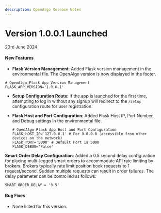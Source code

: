 ```yaml
---
description: OpenAlgo Release Notes
---
```


# Version 1.0.0.1 Launched

23rd June 2024

#### New Features

* **Flask Version Management**: Added Flask version management in the environmental file. The OpenAlgo version is now displayed in the footer.

```
# OpenAlgo Flask App Version Management
FLASK_APP_VERSION='1.0.0.1'
```

* **Setup Configuration Route**: If the app is launched for the first time, attempting to log in without any signup will redirect to the `/setup` configuration route for user registration.
*   **Flask Host and Port Configuration**: Added Flask Host IP, Port Number, and Debug settings in the environmental file.

    ```
    # OpenAlgo Flask App Host and Port Configuration
    FLASK_HOST_IP='127.0.0.1' # For 0.0.0.0 (accessible from other devices on the network)
    FLASK_PORT='5000' # Default Port is 5000
    FLASK_DEBUG='False'
    ```

**Smart Order Delay Configuration**: Added a 0.5 second delay configuration for placing multi-legged smart orders to accommodate API rate limiting by brokers. Brokers typically rate limit position book requests to 1 request/second. Sudden multiple requests can result in order failures. The delay parameter can be controlled as follows:

```
SMART_ORDER_DELAY = '0.5'
```

#### Bug Fixes

* None listed for this version.
